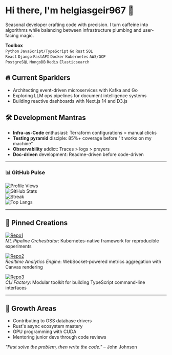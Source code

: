# Hi there, I'm helgiasgeir967 👋  
Seasonal developer crafting code with precision. I turn caffeine into algorithms while balancing between infrastructure plumbing and user-facing magic.  

**Toolbox**  
`Python` `JavaScript/TypeScript` `Go` `Rust` `SQL`  
`React` `Django` `FastAPI` `Docker` `Kubernetes` `AWS/GCP`  
`PostgreSQL` `MongoDB` `Redis` `Elasticsearch`  

## 🔥 Current Sparklers  
- Architecting event-driven microservices with Kafka and Go  
- Exploring LLM ops pipelines for document intelligence systems  
- Building reactive dashboards with Next.js 14 and D3.js  

## 🛠️ Development Mantras  
- **Infra-as-Code** enthusiast: Terraform configurations > manual clicks  
- **Testing pyramid** disciple: 85%+ coverage before "it works on my machine"  
- **Observability** addict: Traces > logs > prayers  
- **Doc-driven** development: Readme-driven before code-driven  

---

### 📊 GitHub Pulse  
![Profile Views](https://komarev.com/ghpvc/?username=helgiasgeir967&color=blueviolet&style=flat)  
![GitHub Stats](https://github-readme-stats.vercel.app/api?username=helgiasgeir967&show_icons=true&theme=radical&hide_title=true&include_all_commits=true)  
![Streak](https://github-readme-streak-stats.herokuapp.com/?user=helgiasgeir967&theme=radical)  
![Top Langs](https://github-readme-stats.vercel.app/api/top-langs/?username=helgiasgeir967&layout=compact&theme=radical&hide=html,css)  

---

## 🎯 Pinned Creations  
[![Repo1](https://github-readme-stats.vercel.app/api/pin/?username=helgiasgeir967&repo=ml-pipeline-orchestrator&theme=radical)](https://github.com/helgiasgeir967/ml-pipeline-orchestrator)  
*ML Pipeline Orchestrator*: Kubernetes-native framework for reproducible experiments  

[![Repo2](https://github-readme-stats.vercel.app/api/pin/?username=helgiasgeir967&repo=realtime-dashboard-engine&theme=radical)](https://github.com/helgiasgeir967/realtime-dashboard-engine)  
*Realtime Analytics Engine*: WebSocket-powered metrics aggregation with Canvas rendering  

[![Repo3](https://github-readme-stats.vercel.app/api/pin/?username=helgiasgeir967&repo=cli-factory&theme=radical)](https://github.com/helgiasgeir967/cli-factory)  
*CLI Factory*: Modular toolkit for building TypeScript command-line interfaces  

---

## 🌱 Growth Areas  
- Contributing to OSS database drivers  
- Rust's async ecosystem mastery  
- GPU programming with CUDA  
- Mentoring junior devs through code reviews  

*"First solve the problem, then write the code."* – John Johnson
